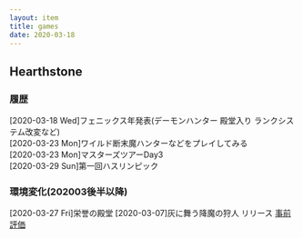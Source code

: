```yaml
---
layout: item
title: games
date: 2020-03-18
---
```


## Hearthstone
### 履歴
[2020-03-18 Wed]フェニックス年発表(デーモンハンター 殿堂入り ランクシステム改変など)<br>
[2020-03-23 Mon]ワイルド断末魔ハンターなどをプレイしてみる<br>
[2020-03-23 Mon]マスターズツアーDay3<br>
[2020-03-29 Sun]第一回ハスリンピック


### 環境変化(202003後半以降)
[2020-03-27 Fri]栄誉の殿堂
[2020-03-07]灰に舞う降魔の狩人 リリース <a href="https://kidokun153.github.io/games\hearthstone\ashes-of-outland-review.html"> 事前評価 </a><br>